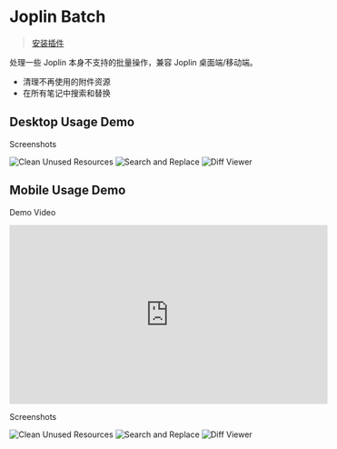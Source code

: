 # Joplin Batch

> [安装插件](https://joplinapp.org/plugins/plugin/rxliuli.joplin-batch)

处理一些 Joplin 本身不支持的批量操作，兼容 Joplin 桌面端/移动端。

- 清理不再使用的附件资源
- 在所有笔记中搜索和替换

## Desktop Usage Demo

Screenshots

![Clean Unused Resources](/joplin-batch/clean.png)
![Search and Replace](/joplin-batch/replace.png)
![Diff Viewer](/joplin-batch/diff.png)

## Mobile Usage Demo

Demo Video

<iframe width="560" height="315" src="https://www.youtube.com/embed/xhYq69aBxOA?si=UMzepq4ULFHjUlyC" title="YouTube video player" frameborder="0" allow="accelerometer; autoplay; clipboard-write; encrypted-media; gyroscope; picture-in-picture; web-share" referrerpolicy="strict-origin-when-cross-origin" allowfullscreen></iframe>

Screenshots

![Clean Unused Resources](/joplin-batch/mobile-clean.png)
![Search and Replace](/joplin-batch/mobile-replace.png)
![Diff Viewer](/joplin-batch/mobile-diff.png)
